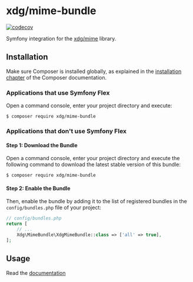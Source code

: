 # xdg/mime-bundle

[![codecov](https://codecov.io/gh/php-xdg/mime-bundle/branch/main/graph/badge.svg?token=5YUK7ZFMYJ)](https://codecov.io/gh/php-xdg/mime-bundle)

Symfony integration for the [xdg/mime](https://github.com/php-xdg/mime) library.

## Installation

Make sure Composer is installed globally, as explained in the
[installation chapter](https://getcomposer.org/doc/00-intro.md)
of the Composer documentation.

### Applications that use Symfony Flex

Open a command console, enter your project directory and execute:

```console
$ composer require xdg/mime-bundle
```

### Applications that don't use Symfony Flex

#### Step 1: Download the Bundle

Open a command console, enter your project directory and execute the
following command to download the latest stable version of this bundle:

```console
$ composer require xdg/mime-bundle
```

#### Step 2: Enable the Bundle

Then, enable the bundle by adding it to the list of registered bundles
in the `config/bundles.php` file of your project:

```php
// config/bundles.php
return [
    // ...
    Xdg\MimeBundle\XdgMimeBundle::class => ['all' => true],
];
```

## Usage

Read the [documentation](docs/index.md)
